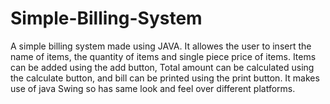 # Simple-Billing-System
A simple billing system made using JAVA.
It allowes the user to insert the name of items, 
the quantity of items and single piece price of items.
Items can be added using the add button, Total amount can be calculated using the calculate button,
and bill can be printed using the print button.
It makes use of java Swing so has same look and feel over different platforms.
